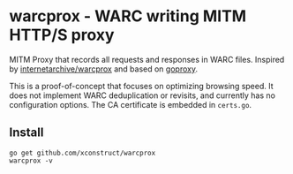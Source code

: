 # warcprox - WARC writing MITM HTTP/S proxy

MITM Proxy that records all requests and responses in WARC files.
Inspired by [internetarchive/warcprox](https://github.com/internetarchive/warcprox) and based on [goproxy](https://github.com/elazarl/goproxy).

This is a proof-of-concept that focuses on optimizing browsing speed. It does
not implement WARC deduplication or revisits, and currently has no configuration
options. The CA certificate is embedded in `certs.go`.

## Install

```
go get github.com/xconstruct/warcprox
warcprox -v
```
